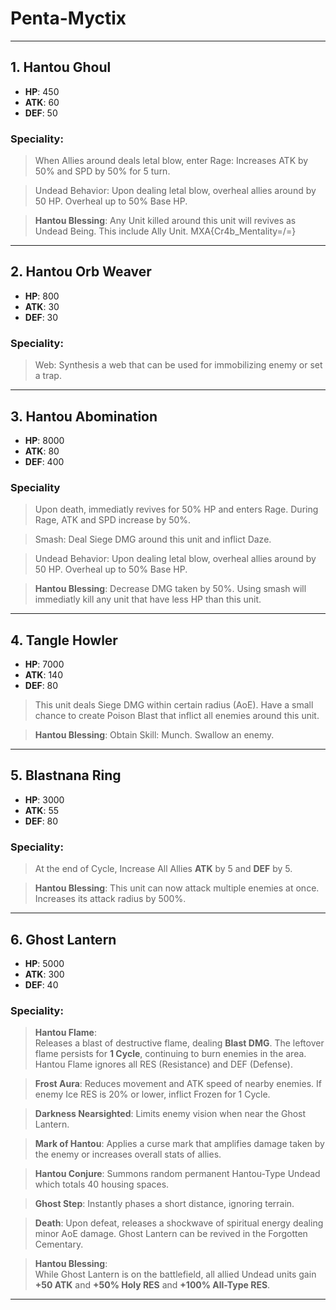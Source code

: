 # Penta-Myctix

---

## 1. Hantou Ghoul
- **HP**: 450  
- **ATK**: 60  
- **DEF**: 50  

### Speciality:
> When Allies around deals letal blow, enter Rage: Increases ATK by 50% and SPD by 50% for 5 turn.

> Undead Behavior: Upon dealing letal blow, overheal allies around by 50 HP. Overheal up to 50% Base HP.

> **Hantou Blessing**: Any Unit killed around this unit will revives as Undead Being. This include Ally Unit. MXA{Cr4b_Mentality=/=}

---

## 2. Hantou Orb Weaver
- **HP**: 800  
- **ATK**: 30  
- **DEF**: 30  

### Speciality:
> Web: Synthesis a web that can be used for immobilizing enemy or set a trap.

---

## 3. Hantou Abomination
- **HP**: 8000  
- **ATK**: 80  
- **DEF**: 400  

### Speciality
> Upon death, immediatly revives for 50% HP and enters Rage. During Rage, ATK and SPD increase by 50%.

> Smash: Deal Siege DMG around this unit and inflict Daze.

> Undead Behavior: Upon dealing letal blow, overheal allies around by 50 HP. Overheal up to 50% Base HP.

> **Hantou Blessing**: Decrease DMG taken by 50%. Using smash will immediatly kill any unit that have less HP than this unit.


---

## 4. Tangle Howler
- **HP**: 7000  
- **ATK**: 140  
- **DEF**: 80  

> This unit deals Siege DMG within certain radius (AoE). Have a small chance to create Poison Blast that inflict all enemies around this unit.

> **Hantou Blessing**: Obtain Skill: Munch. Swallow an enemy.

---

## 5. Blastnana Ring
- **HP**: 3000  
- **ATK**: 55  
- **DEF**: 80  

### Speciality:
> At the end of Cycle, Increase All Allies **ATK** by 5 and **DEF** by 5.

> **Hantou Blessing**: This unit can now attack multiple enemies at once. Increases its attack radius by 500%.

---

## 6. Ghost Lantern
- **HP**: 5000  
- **ATK**: 300  
- **DEF**: 40  

### Speciality:
> **Hantou Flame**:  
Releases a blast of destructive flame, dealing **Blast DMG**. The leftover flame persists for **1 Cycle**, continuing to burn enemies in the area.  
Hantou Flame ignores all RES (Resistance) and DEF (Defense).

> **Frost Aura**: Reduces movement and ATK speed of nearby enemies. If enemy Ice RES is 20% or lower, inflict Frozen for 1 Cycle.

> **Darkness Nearsighted**: Limits enemy vision when near the Ghost Lantern.  

> **Mark of Hantou**: Applies a curse mark that amplifies damage taken by the enemy or increases overall stats of allies.  

> **Hantou Conjure**: Summons random permanent Hantou-Type Undead which totals 40 housing spaces.  

> **Ghost Step**: Instantly phases a short distance, ignoring terrain.  

> **Death**: Upon defeat, releases a shockwave of spiritual energy dealing minor AoE damage. Ghost Lantern can be revived in the Forgotten Cementary.

> **Hantou Blessing**:  
While Ghost Lantern is on the battlefield, all allied Undead units gain **+50 ATK** and **+50% Holy RES** and **+100% All-Type RES**.

---

